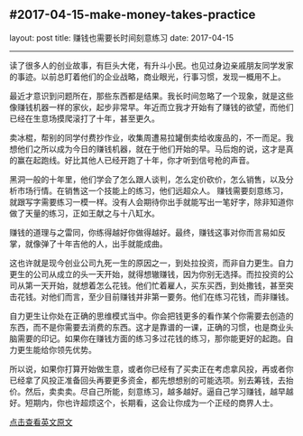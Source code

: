 ﻿#2017-04-15-make-money-takes-practice
---
layout: post
title: 赚钱也需要长时间刻意练习
date: 2017-04-15

---

读了很多人的创业故事，有巨头大佬，有升斗小民。也见过身边亲戚朋友同学发家的事迹。以前总盯着他们的企业战略，商业眼光，行事习惯，发现一概用不上。

最近才意识到问题所在，那些东西都是结果。我长时间忽略了一个现象，就是这些像赚钱机器一样的家伙，起步非常早。年近而立我才开始有了赚钱的欲望，而他们已经在生意场摸爬滚打了十年，甚至更久。

卖冰棍，帮别的同学付费抄作业，收集周遭易拉罐倒卖给收废品的，不一而足。我想他们之所以成为今日的赚钱机器，就在于他们开始的早。马后炮的说，这才是真的赢在起跑线。好比其他人已经开跑了十年，你才听到信号枪的声音。

黑洞一般的十年里，他们学会了怎么跟人谈判，怎么定价砍价，怎么销售，以及分析市场行情。在销售这一个技能上的练习，他们远超众人。 
赚钱需要刻意练习，就跟写字需要练习一模一样。没有人会期待你出手就能写出一笔好字，除非知道你做了天量的练习，正如王献之与十八缸水。

赚钱的道理与之雷同，你练得越好你做得越好。最终，赚钱这事对你而言易如反掌，就像弹了十年吉他的人，出手就能成曲。

这也许就是现今创业公司九死一生的原因之一，到处拉投资，而非自力更生。自力更生的公司从成立的头一天开始，就得想辙赚钱，因为你别无选择。而拉投资的公司从第一天开始，就想着怎么花钱。他们忙着雇人，买东买西，到处撒钱，甚至突击花钱。对他们而言，至少目前赚钱并非第一要务。他们在练习花钱，而非赚钱。

自力更生让你处在正确的思维模式当中。你会把钱更多的看作某个你需要去创造的东西，而不是你需要去消费的东西。这才是靠谱的一课，正确的习惯，也是商业头脑需要的印记。如果你在赚钱方面的练习多过花钱的练习，那你能更好的起跑。自力更生能给你领先优势。

所以说，如果你打算开始做生意，或者你已经有了买卖正在考虑拿风投，再或者你已经拿了风投正准备回头再要更多资金，都先想想别的可能选项。别去筹钱，去抬价。然后，卖卖卖。尽自己所能，刻意练习，越多越好。逼自己学习赚钱，越早越好。短期内，你也许超烦这个，长期看，这会让你成为一个正经的商界人士。

[点击查看英文原文][1]


  [1]: https://m.signalvnoise.com/making-money-takes-practice-like-playing-the-piano-takes-practice-41a72ab51a68#.vihl8a65f